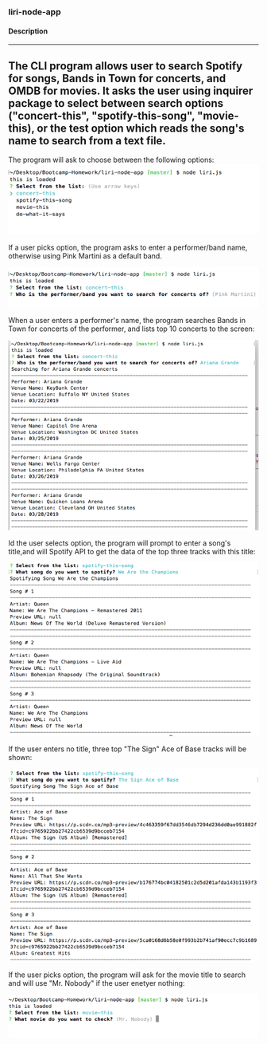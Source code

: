 ### liri-node-app

#### Description
-------------------------------------------------------------------
The CLI program allows user to search Spotify for songs, Bands in Town for concerts, and OMDB for movies. It asks the user using inquirer package to select between search options ("concert-this", "spotify-this-song", "movie-this), or the test option which reads the song's name to search from a text file. 
---------------------------------------------------------------------------------------------
The program will ask to choose between the following options:
![Prompt](images/ScreenShot_1.png)

If a user picks <concert-this> option, the program asks to enter a performer/band name, otherwise using Pink Martini as a default band. 

![Selecting a performer](images/ScreenShot_2.png)

When a user enters a performer's name, the program searches Bands in Town for concerts of the performer, and lists top 10 concerts to the screen:

![Bands in Town search results](images/ScreenShot_4.png)

Id the user selects <spotify-this-song> option, the program will prompt to enter a song's title,and will Spotify API to get the data of the top three tracks with this title: 

![Spotify search results](images/ScreenShot_6.png)

If the user enters no title, three top "The Sign" Ace of Base tracks will be shown:

![Spotify default search results](images/ScreenShot_5.png)


If the user picks <movie-this> option, the program will ask for the movie title to search and will use "Mr. Nobody" if the user enetyer nothing:

![OMDB Movie API default search results](images/ScreenShot_7.png)
